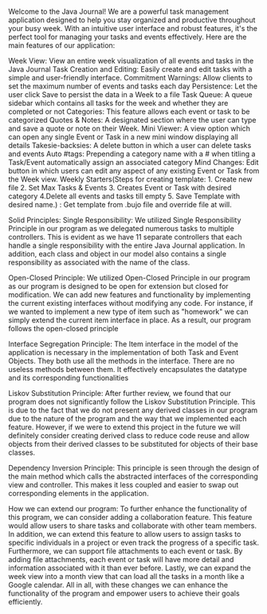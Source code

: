 Welcome to the Java Journal! We are a powerful task management application designed to help you stay organized and productive throughout your busy week. With an intuitive user interface and robust features, it's the perfect tool for managing your tasks and events effectively. Here are the main features of our application:

Week View: View an entire week visualization of all events and tasks in the Java Journal
Task Creation and Editing: Easily create and edit tasks with a simple and user-friendly interface.
Commitment Warnings: Allow clients to set the maximum number of events and tasks each day
Persistence: Let the user click Save to persist the data in a Week to a file
Task Queue: A queue sidebar which contains all tasks for the week and whether they are completed or not
Categories: This feature allows each event or task to be categorized
Quotes & Notes: A designated section where the user can type and save a quote or note on their Week.
Mini Viewer: A view option which can open any single Event or Task in a new mini window displaying all details
Takesie-backsies: A delete button in which a user can delete tasks and events
Auto #tags: Prepending a category name with a # when titling a Task/Event automatically assign an associated category
Mind Changes: Edit button in which users can edit any aspect of any existing Event or Task from the Week view.
Weekly Starters(Steps for creating template: 1. Create new file 2. Set Max Tasks & Events 3. Creates Event or Task with desired category 4.Delete all events and tasks till empty 5. Save Template with desired name.) : Get template from .bujo file and override file at will.


Solid Principles:
Single Responsibility: We utilized Single Responsibility Principle in our program as we delegated numerous tasks to multiple controllers. This is evident as we have 11 separate controllers that each handle a single responsibility with the entire Java Journal application. In addition, each class and object in our model also contains a single responsibility as associated with the name of the class.

Open-Closed Principle: We utilized Open-Closed Principle in our program as our program is designed to be open for extension but closed for modification. We can add new features and functionality by implementing the current existing interfaces without modifying any code. For instance, if we wanted to implement a new type of item such as "homework" we can simply extend the current item interface in place. As a result, our program follows the open-closed principle

Interface Segregation Principle: The Item interface in the model of the application is necessary in the implementation of both Task and Event Objects. They both use all the methods in the interface. There are no useless methods between them. It effectively encapsulates the datatype and its corresponding functionalities

Liskov Substitution Principle: After further review, we found that our program does not significantly follow the Liskov Substitution Principle. This is due to the fact that we do not present any derived classes in our program due to the nature of the program and the way that we implemented each feature. However, if we were to extend this project in the future we will definitely consider creating derived class to reduce code reuse and allow objects from their derived classes to be substituted for objects of their base classes.

Dependency Inversion Principle: This principle is seen through the design of the main method which calls the abstracted interfaces of the corresponding view and controller. This makes it less coupled and easier to swap out corresponding elements in the application.

How we can extend our program: To further enhance the functionality of this program, we can consider adding a collaboration feature. This feature would allow users to share tasks and collaborate with other team members. In addition, we can extend this feature to allow users to assign tasks to specific individuals in a project or even track the progress of a specific task. Furthermore, we can support file attachments to each event or task. By adding file attachments, each event or task will have more detail and information associated with it than ever before. Lastly, we can expand the week view into a month view that can load all the tasks in a month like a Google calendar. All in all, with these changes we can enhance the functionality of the program and empower users to achieve their goals efficiently.
